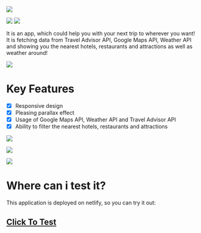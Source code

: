![](https://i.ibb.co/tp6m1Zq/TRIP-ASSISTANT.png) 

![](https://img.shields.io/github/languages/count/thesaddest/trip-assistant?style=flat-square) ![](https://img.shields.io/github/languages/top/thesaddest/trip-assistant?style=flat-square) 

It is an app, which could help you with your next trip to wherever you want! It is fetching data from Travel Advisor API, Google Maps API, Weather API and showing you the nearest hotels, restaurants and attractions as well as weather around!

![](https://i.ibb.co/SXjhf02/responsive.png)


# Key Features
- [X] Responsive design
- [X] Pleasing parallax effect
- [X] Usage of Google Maps API, Weather API and Travel Advisor API
- [X] Ability to filter the nearest hotels, restaurants and attractions

![](https://i.ibb.co/5kVfSTc/first-page.png)

![](https://i.ibb.co/ZhtzNCN/second-page.png)

![](https://i.ibb.co/YfcrDby/third-page.png)

# Where can i test it?
This application is deployed on netlify, so you can try it out:
## [Click To Test](https://trip-assistant.netlify.app/ "Heading link")
